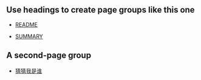 

## Use headings to create page groups like this one

* [README](./README.md)
    
* [SUMMARY](./SUMMARY.md)
    

## A second-page group

* [猜猜我是谁](0300-猜猜我是谁.md)
